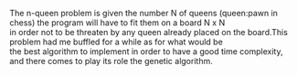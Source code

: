 The n-queen problem is given the number Ν of queens (queen:pawn in chess) the program will have to fit them on a board N x N  
in order not to be threaten by any queen already placed on the board.This problem had me buffled for a while as for what would be  
the best algorithm to implement in order to have a good time complexity, and there comes to play its role the genetic algorithm.
